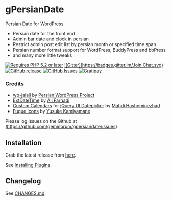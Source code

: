 # gPersianDate

Persian Date for WordPress.

* Persian date for the front end
* Admin bar date and clock in persian
* Restrict admin post edit list by persian month or specified time span
* Persian number format support for WordPress, BuddyPress and bbPress
* and many more little tweaks

[![Requires PHP 5.2 or later](http://img.shields.io/badge/requires_php-5.2_or_later-lightgrey.svg?style=flat)](http://php.net/)
[![Gitter](https://badges.gitter.im/Join Chat.svg)](https://gitter.im/geminorum/gpersiandate?utm_source=badge&utm_medium=badge&utm_campaign=pr-badge)
[![GitHub release](https://img.shields.io/github/release/geminorum/gpersiandate.svg?style=flat)](https://github.com/geminorum/gpersiandate/releases)
[![GitHub Issues](https://img.shields.io/github/issues/geminorum/gpersiandate.svg?style=flat)](https://github.com/geminorum/gpersiandate/issues)
[![Gratipay](http://img.shields.io/gratipay/geminorum.svg?style=flat)](https://gratipay.com/geminorum/)

### Credits
* [wp-jalali](https://wordpress.org/plugins/wp-jalali/) by [Persian WordPress Project](http://wp-persian.com/)
* [ExtDateTime](https://github.com/farhadi/ExtDateTime) by [Ali Farhadi](http://farhadi.ir/)
* [Custom Calendars](http://hasheminezhad.com/datepicker) for [jQuery UI Datepicker](http://jqueryui.com/datepicker/) by [Mahdi Hasheminezhad](http://hasheminezhad.com/)
* [Fugue Icons](http://p.yusukekamiyamane.com/) by [Yusuke Kamiyamane](http://yusukekamiyamane.com/)

Please log issues on the Github at (https://github.com/geminorum/gpersiandate/issues)

## Installation

Grab the latest release from [here](https://github.com/geminorum/gpersiandate/releases).

See [Installing Plugins](http://codex.wordpress.org/Managing_Plugins#Installing_Plugins).

## Changelog

See [CHANGES.md](CHANGES.md).